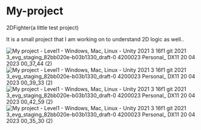 # My-project
2DFighter(a little test project)

It is a small project that I am working on to understand 2D logic as well..

![My project - Level1 - Windows, Mac, Linux - Unity 2021 3 16f1 git 2021 3_evg_staging_82bb020e-b03b1330_draft-0 4200023 Personal_ _DX11_ 20 04 2023 00_37_44 (2)](https://user-images.githubusercontent.com/108123991/233218239-73cec994-39b1-4e58-ba3f-e508b8eb8945.png)
![My project - Level1 - Windows, Mac, Linux - Unity 2021 3 16f1 git 2021 3_evg_staging_82bb020e-b03b1330_draft-0 4200023 Personal_ _DX11_ 20 04 2023 00_39_33 (2)](https://user-images.githubusercontent.com/108123991/233218267-56397208-be67-4e69-a5b9-695101968072.png)
![My project - Level1 - Windows, Mac, Linux - Unity 2021 3 16f1 git 2021 3_evg_staging_82bb020e-b03b1330_draft-0 4200023 Personal_ _DX11_ 20 04 2023 00_42_59 (2)](https://user-images.githubusercontent.com/108123991/233218290-9c23ec25-c67b-4225-935f-165c9ba0dca9.png)
![My project - Level1 - Windows, Mac, Linux - Unity 2021 3 16f1 git 2021 3_evg_staging_82bb020e-b03b1330_draft-0 4200023 Personal_ _DX11_ 20 04 2023 00_35_30 (2)](https://user-images.githubusercontent.com/108123991/233218405-9d01f12c-27ba-4d53-8048-7d979e228042.png)
